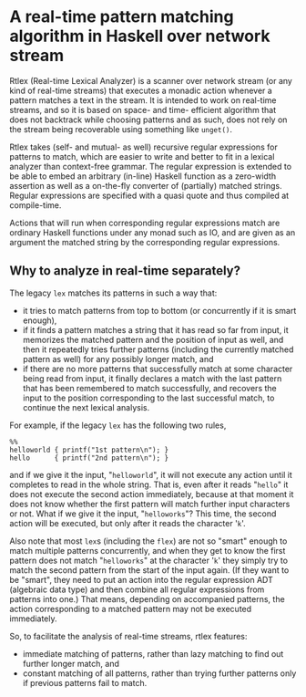 # A real-time pattern matching algorithm in Haskell over network stream

Rtlex (Real-time Lexical Analyzer) is a scanner over network stream (or any kind of real-time streams) that executes a monadic action whenever a pattern matches a text in the stream. It is intended to work on real-time streams, and so it is based on space- and time- efficient algorithm that does not backtrack while choosing patterns and as such, does not rely on the stream being recoverable using something like `unget()`.

Rtlex takes (self- and mutual- as well) recursive regular expressions for patterns to match, which are easier to write and better to fit in a lexical analyzer than context-free grammar. The regular expression is extended to be able to embed an arbitrary (in-line) Haskell function as a zero-width assertion as well as a on-the-fly converter of (partially) matched strings. Regular expressions are specified with a quasi quote and thus compiled at compile-time.

Actions that will run when corresponding regular expressions match are ordinary Haskell functions under any monad such as IO, and are given as an argument the matched string by the corresponding regular expressions.

## Why to analyze in real-time separately?

The legacy `lex` matches its patterns in such a way that:
- it tries to match patterns from top to bottom (or concurrently if it is smart enough),
- if it finds a pattern matches a string that it has read so far from input, it memorizes the matched pattern and the position of input as well, and then it repeatedly tries further patterns (including the currently matched pattern as well) for any possibly longer match, and
- if there are no more patterns that successfully match at some character being read from input, it finally declares a match with the last pattern that has been remembered to match successfully, and recovers the input to the position corresponding to the last successful match, to continue the next lexical analysis.

For example, if the legacy `lex` has the following two rules,
~~~~
%%
helloworld { printf("1st pattern\n"); }
hello      { printf("2nd pattern\n"); }
~~~~
and if we give it the input, "`helloworld`", it will not execute any action until it completes to read in the whole string. That is, even after it reads "`hello`" it does not execute the second action immediately, because at that moment it does not know whether the first pattern will match further input characters or not. What if we give it the input, "`helloworks`"? This time, the second action will be executed, but only after it reads the character '`k`'.

Also note that most `lex`s (including the `flex`) are not so "smart" enough to match multiple patterns concurrently, and when they get to know the first pattern does not match "`helloworks`" at the character '`k`' they simply try to match the second pattern from the start of the input again. (If they want to be "smart", they need to put an action into the regular expression ADT (algebraic data type) and then combine all regular expressions from patterns into one.) That means, depending on accompanied patterns, the action corresponding to a matched pattern may not be executed immediately.

So, to facilitate the analysis of real-time streams, rtlex features:
- immediate matching of patterns, rather than lazy matching to find out further longer match, and
- constant matching of all patterns, rather than trying further patterns only if previous patterns fail to match.
